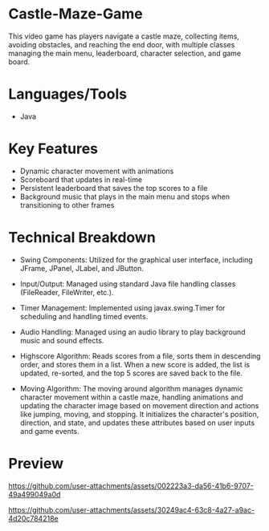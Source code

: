 # Castle-Maze-Game

This video game has players navigate a castle maze, collecting items, avoiding obstacles, and reaching the end door, with multiple classes managing the main menu, leaderboard, character selection, and game board.

# Languages/Tools
- Java

# Key Features
- Dynamic character movement with animations
- Scoreboard that updates in real-time
- Persistent leaderboard that saves the top scores to a file
- Background music that plays in the main menu and stops when transitioning to other frames

# Technical Breakdown
- Swing Components: Utilized for the graphical user interface, including JFrame, JPanel, JLabel, and JButton.
- Input/Output: Managed using standard Java file handling classes (FileReader, FileWriter, etc.).
- Timer Management: Implemented using javax.swing.Timer for scheduling and handling timed events.
- Audio Handling: Managed using an audio library to play background music and sound effects.

- Highscore Algorithm: Reads scores from a file, sorts them in descending order, and stores them in a list. When a new score is added, the list is updated, re-sorted, and the top 5 scores are saved back to the file.
- Moving Algorithm: The moving around algorithm manages dynamic character movement within a castle maze, handling animations and updating the character image based on movement direction and actions like jumping, moving, and stopping. It initializes the character's position, direction, and state, and updates these attributes based on user inputs and game events.

# Preview
https://github.com/user-attachments/assets/002223a3-da56-41b6-9707-49a499049a0d

https://github.com/user-attachments/assets/30249ac4-63c8-4a27-a9ac-4d20c784218e

